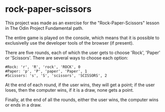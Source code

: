 # rock-paper-scissors

This project was made as an exercise for the "Rock-Paper-Scissors" lesson in The Odin Project Fundamental path.

The entire game is played on the console, which means that it is possible to exclusivelly use the developer tools of the browser (if present).

There are five rounds, each of which the user gets to choose 'Rock', 'Paper' or 'Scissors'. There are several ways to choose each option:

    #Rock: 'r', 'R', 'rock', 'ROCK', 0
    #Paper: 'p', 'P', 'paper', 'Paper', 1
    #Scissors: 's', 'S', 'scissors', 'SCISSORS', 2

At the end of each round, if the user wins, they will get a point; if the user loses, then the computer wins, if it is a draw, none gets a point.

Finally, at the end of all the rounds, either the user wins, the computer wins or ends in a draw.